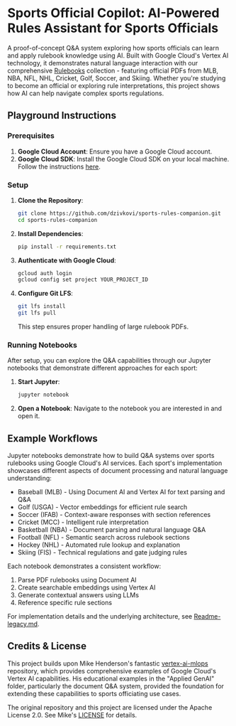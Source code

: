 # Sports Official Copilot: AI-Powered Rules Assistant for Sports Officials

A proof-of-concept Q&A system exploring how sports officials can learn and apply rulebook knowledge using AI. Built with Google Cloud's Vertex AI technology, it demonstrates natural language interaction with our comprehensive [Rulebooks](./Rulebooks/) collection - featuring official PDFs from MLB, NBA, NFL, NHL, Cricket, Golf, Soccer, and Skiing. Whether you're studying to become an official or exploring rule interpretations, this project shows how AI can help navigate complex sports regulations.

## Playground Instructions

### Prerequisites

1. **Google Cloud Account**: Ensure you have a Google Cloud account.
2. **Google Cloud SDK**: Install the Google Cloud SDK on your local machine. Follow the instructions [here](https://cloud.google.com/sdk/docs/install).

### Setup

1. **Clone the Repository**:

    ```sh
    git clone https://github.com/dzivkovi/sports-rules-companion.git
    cd sports-rules-companion
    ```

2. **Install Dependencies**:

    ```sh
    pip install -r requirements.txt
    ```

3. **Authenticate with Google Cloud**:

    ```sh
    gcloud auth login
    gcloud config set project YOUR_PROJECT_ID
    ```

4. **Configure Git LFS**:

    ```sh
    git lfs install
    git lfs pull
    ```

    This step ensures proper handling of large rulebook PDFs.

### Running Notebooks

After setup, you can explore the Q&A capabilities through our Jupyter notebooks that demonstrate different approaches for each sport:

1. **Start Jupyter**:

    ```sh
    jupyter notebook
    ```

2. **Open a Notebook**: Navigate to the notebook you are interested in and open it.

## Example Workflows

Jupyter notebooks demonstrate how to build Q&A systems over sports rulebooks using Google Cloud's AI services. Each sport's implementation showcases different aspects of document processing and natural language understanding:

- Baseball (MLB) - Using Document AI and Vertex AI for text parsing and Q&A
- Golf (USGA) - Vector embeddings for efficient rule search
- Soccer (IFAB) - Context-aware responses with section references
- Cricket (MCC) - Intelligent rule interpretation
- Basketball (NBA) - Document parsing and natural language Q&A
- Football (NFL) - Semantic search across rulebook sections
- Hockey (NHL) - Automated rule lookup and explanation
- Skiing (FIS) - Technical regulations and gate judging rules

Each notebook demonstrates a consistent workflow:

1. Parse PDF rulebooks using Document AI
2. Create searchable embeddings using Vertex AI
3. Generate contextual answers using LLMs
4. Reference specific rule sections

For implementation details and the underlying architecture, see [Readme-legacy.md](./Readme-legacy.md).

## Credits & License

This project builds upon Mike Henderson's fantastic [vertex-ai-mlops](https://github.com/statmike/vertex-ai-mlops) repository, which provides comprehensive examples of Google Cloud's Vertex AI capabilities. His educational examples in the "Applied GenAI" folder, particularly the document Q&A system, provided the foundation for extending these capabilities to sports officiating use cases.

The original repository and this project are licensed under the Apache License 2.0. See Mike's [LICENSE](https://github.com/statmike/vertex-ai-mlops/blob/main/LICENSE) for details.
